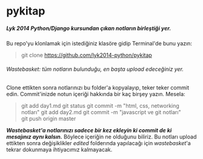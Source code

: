 pykitap
=======

##### Lyk 2014 Python/Django kursundan çıkan notların birleştiği yer. 

Bu repo'yu klonlamak için istediğiniz klasöre gidip Terminal'de bunu yazın:

> git clone https://github.com/lyk2014-python/pykitap

###### Wastebasket: tüm notların bulunduğu, en başta upload edeceğiniz yer. 

Clone ettikten sonra notlarınızı bu folder'a kopyalayıp, teker teker commit edin. Commit'inizde notun içeriği hakkında bir kaç birşey yazın. Mesela:
 
> git add day1.md
> git status
> git commit -m "html, css, networking notları"
> git add day2.md
> git commit -m "javascript ve git notları"  
> git push origin master

**_Wastebasket'a notlarınızı sadece bir kez ekleyin ki commit de ki mesajınız aynı kalsın._** Böylece içeriğin ne olduğunu biliriz. Bu notları upload ettikten sonra değişiklikler _edited_ folderında yapılacağı için _wastebasket_'a tekrar dokunmaya ihtiyacımız kalmayacak.





